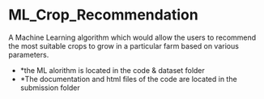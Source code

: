 # ML_Crop_Recommendation
A Machine Learning algorithm which would allow the users to recommend the most suitable crops to grow in a particular farm based on various parameters.

- *the ML alorithm is located in the code & dataset folder 
- *The documentation and html files of the code are located in the submission folder 
